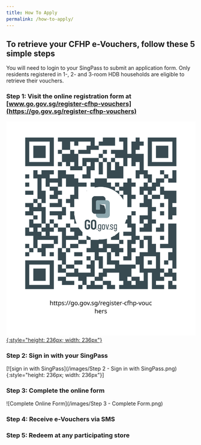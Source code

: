 ```yaml
---
title: How To Apply
permalink: /how-to-apply/
---
```

## To retrieve your CFHP e-Vouchers, follow these 5 simple steps
You will need to login to your SingPass to submit an application form. Only residents registered in 1-, 2- and 3-room HDB households are eligible to retrieve their vouchers.

### Step 1: Visit the online registration form at [www.go.gov.sg/register-cfhp-vouchers](https://go.gov.sg/register-cfhp-vouchers)

[![register QR code](/images/register-QR-SVG.svg){:style="height: 236px; width: 236px"}](https://go.gov.sg/register-cfhp-vouchers)

### Step 2: Sign in with your SingPass

[![sign in with SingPass](/images/Step 2 - Sign in with SingPass.png){:style="height: 236px; width: 236px"}]

### Step 3: Complete the online form

![Complete Online Form](/images/Step 3 - Complete Form.png)

### Step 4: Receive e-Vouchers via SMS



### Step 5: Redeem at any participating store


